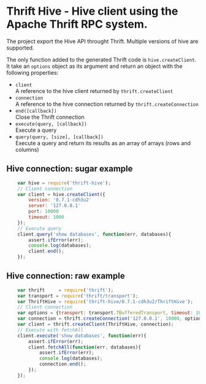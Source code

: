 # Thrift Hive - Hive client using the Apache Thrift RPC system.

The project export the Hive API throught Thrift. Multiple versions of hive are
supported. 

The only function added to the generated Thrift code is `hive.createClient`. It 
take an `options` object as its argument and return an object with the following
properties:

-   `client`   
    A reference to the hive client returned by `thrift.createClient`
-   `connection`   
    A reference to the hive connection returned by `thrift.createConnection`
-   `end([callback])`   
    Close the Thrift connection
-   `execute(query, [callback])`   
    Execute a query
-   `query(query, [size], [callback])`   
    Execute a query and return its results as an array of arrays (rows and 
    columns)

## Hive connection: sugar example

```javascript
    var hive = require('thrift-hive');
	// Client connection
    var client = hive.createClient({
    	version: '0.7.1-cdh3u2'
    	server: '127.0.0.1'
    	port: 10000
    	timeout: 1000
    });
    // Execute query
    client.query('show databases', function(err, databases){
        assert.ifError(err);
        console.log(databases);
        client.end();
    });
```
## Hive connection: raw example

```javascript
	var thrift     = require('thrift');
	var transport = require('thrift/transport');
	var ThriftHive = require('thrift-hive/0.7.1-cdh3u2/ThriftHive');
    // Client connection
	var options = {transport: transport.TBufferedTransport, timeout: 1000};
	var connection = thrift.createConnection('127.0.0.1', 10000, options);
	var client = thrift.createClient(ThriftHive, connection);
    // Execute with fetchAll
    client.execute('show databases', function(err){
        assert.ifError(err);
        client.fetchAll(function(err, databases){
            assert.ifError(err);
            console.log(databases);
            connection.end();
        });
    });
```

